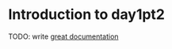 # Introduction to day1pt2

TODO: write [great documentation](http://jacobian.org/writing/what-to-write/)
